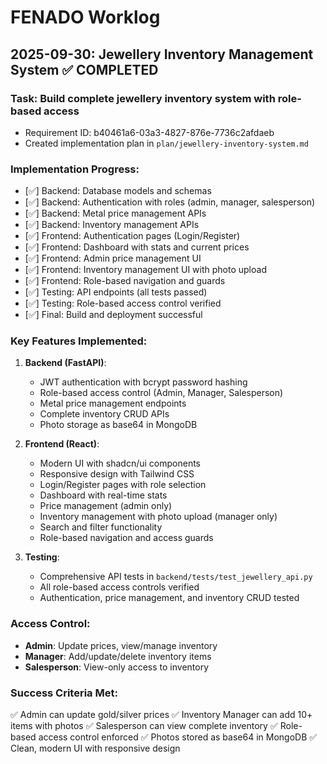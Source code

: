 # FENADO Worklog

## 2025-09-30: Jewellery Inventory Management System ✅ COMPLETED

### Task: Build complete jewellery inventory system with role-based access
- Requirement ID: b40461a6-03a3-4827-876e-7736c2afdaeb
- Created implementation plan in `plan/jewellery-inventory-system.md`

### Implementation Progress:
- [✅] Backend: Database models and schemas
- [✅] Backend: Authentication with roles (admin, manager, salesperson)
- [✅] Backend: Metal price management APIs
- [✅] Backend: Inventory management APIs
- [✅] Frontend: Authentication pages (Login/Register)
- [✅] Frontend: Dashboard with stats and current prices
- [✅] Frontend: Admin price management UI
- [✅] Frontend: Inventory management UI with photo upload
- [✅] Frontend: Role-based navigation and guards
- [✅] Testing: API endpoints (all tests passed)
- [✅] Testing: Role-based access control verified
- [✅] Final: Build and deployment successful

### Key Features Implemented:
1. **Backend (FastAPI)**:
   - JWT authentication with bcrypt password hashing
   - Role-based access control (Admin, Manager, Salesperson)
   - Metal price management endpoints
   - Complete inventory CRUD APIs
   - Photo storage as base64 in MongoDB

2. **Frontend (React)**:
   - Modern UI with shadcn/ui components
   - Responsive design with Tailwind CSS
   - Login/Register pages with role selection
   - Dashboard with real-time stats
   - Price management (admin only)
   - Inventory management with photo upload (manager only)
   - Search and filter functionality
   - Role-based navigation and access guards

3. **Testing**:
   - Comprehensive API tests in `backend/tests/test_jewellery_api.py`
   - All role-based access controls verified
   - Authentication, price management, and inventory CRUD tested

### Access Control:
- **Admin**: Update prices, view/manage inventory
- **Manager**: Add/update/delete inventory items
- **Salesperson**: View-only access to inventory

### Success Criteria Met:
✅ Admin can update gold/silver prices
✅ Inventory Manager can add 10+ items with photos
✅ Salesperson can view complete inventory
✅ Role-based access control enforced
✅ Photos stored as base64 in MongoDB
✅ Clean, modern UI with responsive design